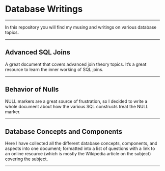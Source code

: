 # Database Writings

----

In this repository you will find my musing and writings on various database topics.

----

## Advanced SQL Joins
A great document that covers advanced join theory topics. It’s a great resource to learn the inner working of SQL joins.

----

## Behavior of Nulls
NULL markers are a great source of frustration, so I decided to write a whole document about how the various SQL constructs treat the NULL marker.

----

## Database Concepts and Components
Here I have collected all the different database concepts, components, and aspects into one
document; formatted into a list of questions with a link to an online resource (which is mostly the Wikipedia article on the subject) covering the subject.

----
